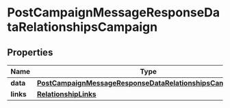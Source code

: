 # PostCampaignMessageResponseDataRelationshipsCampaign

## Properties
Name | Type | Description | Notes
------------ | ------------- | ------------- | -------------
**data** | [**PostCampaignMessageResponseDataRelationshipsCampaignData**](PostCampaignMessageResponseDataRelationshipsCampaignData.md) |  |  [optional]
**links** | [**RelationshipLinks**](RelationshipLinks.md) |  |  [optional]
